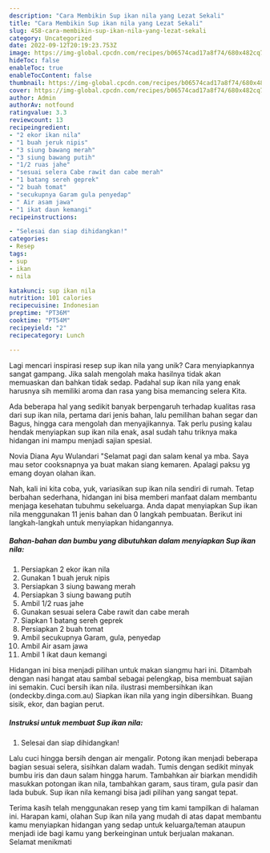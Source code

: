 ```yaml
---
description: "Cara Membikin Sup ikan nila yang Lezat Sekali"
title: "Cara Membikin Sup ikan nila yang Lezat Sekali"
slug: 458-cara-membikin-sup-ikan-nila-yang-lezat-sekali
category: Uncategorized
date: 2022-09-12T20:19:23.753Z
image: https://img-global.cpcdn.com/recipes/b06574cad17a8f74/680x482cq70/sup-ikan-nila-foto-resep-utama.jpg
hideToc: false
enableToc: true
enableTocContent: false
thumbnail: https://img-global.cpcdn.com/recipes/b06574cad17a8f74/680x482cq70/sup-ikan-nila-foto-resep-utama.jpg
cover: https://img-global.cpcdn.com/recipes/b06574cad17a8f74/680x482cq70/sup-ikan-nila-foto-resep-utama.jpg
author: Admin
authorAv: notfound
ratingvalue: 3.3
reviewcount: 13
recipeingredient:
- "2 ekor ikan nila"
- "1 buah jeruk nipis"
- "3 siung bawang merah"
- "3 siung bawang putih"
- "1/2 ruas jahe"
- "sesuai selera Cabe rawit dan cabe merah"
- "1 batang sereh geprek"
- "2 buah tomat"
- "secukupnya Garam gula penyedap"
- " Air asam jawa"
- "1 ikat daun kemangi"
recipeinstructions:

- "Selesai dan siap dihidangkan!"
categories:
- Resep
tags:
- sup
- ikan
- nila

katakunci: sup ikan nila 
nutrition: 101 calories
recipecuisine: Indonesian
preptime: "PT36M"
cooktime: "PT54M"
recipeyield: "2"
recipecategory: Lunch

---
```





Lagi mencari inspirasi resep sup ikan nila yang unik? Cara menyiapkannya sangat gampang. Jika salah mengolah maka hasilnya tidak akan memuaskan dan bahkan tidak sedap. Padahal sup ikan nila yang enak harusnya sih memiliki aroma dan rasa yang bisa memancing selera Kita.





Ada beberapa hal yang sedikit banyak berpengaruh terhadap kualitas rasa dari sup ikan nila, pertama dari jenis bahan, lalu pemilihan bahan segar dan Bagus, hingga cara mengolah dan menyajikannya. Tak perlu pusing kalau hendak menyiapkan sup ikan nila enak,      asal sudah tahu triknya maka hidangan ini mampu menjadi sajian spesial.














Novia Diana Ayu Wulandari &#34;Selamat pagi dan salam kenal ya mba. Saya mau setor cooksnapnya ya buat makan siang kemaren. Apalagi paksu yg emang doyan olahan ikan.






Nah, kali ini kita coba, yuk, variasikan sup ikan nila sendiri di rumah. Tetap berbahan sederhana, hidangan ini bisa memberi manfaat dalam membantu menjaga kesehatan tubuhmu sekeluarga. Anda dapat menyiapkan Sup ikan nila menggunakan 11 jenis bahan dan 0 langkah pembuatan. Berikut ini langkah-langkah untuk menyiapkan hidangannya.

<!--inarticleads1-->

##### Bahan-bahan dan bumbu yang dibutuhkan dalam menyiapkan Sup ikan nila:

1. Persiapkan 2 ekor ikan nila
1. Gunakan 1 buah jeruk nipis
1. Persiapkan 3 siung bawang merah
1. Persiapkan 3 siung bawang putih
1. Ambil 1/2 ruas jahe
1. Gunakan sesuai selera Cabe rawit dan cabe merah
1. Siapkan 1 batang sereh geprek
1. Persiapkan 2 buah tomat
1. Ambil secukupnya Garam, gula, penyedap
1. Ambil  Air asam jawa
1. Ambil 1 ikat daun kemangi


Hidangan ini bisa menjadi pilihan untuk makan siangmu hari ini. Ditambah dengan nasi hangat atau sambal sebagai pelengkap, bisa membuat sajian ini semakin. Cuci bersih ikan nila. ilustrasi membersihkan ikan (ondeckby.dinga.com.au) Siapkan ikan nila yang ingin dibersihkan. Buang sisik, ekor, dan bagian perut. 

<!--inarticleads2-->

##### Instruksi untuk membuat Sup ikan nila:


1. Selesai dan siap dihidangkan!

Lalu cuci hingga bersih dengan air mengalir. Potong ikan menjadi beberapa bagian sesuai selera, sisihkan dalam wadah. Tumis dengan sedikit minyak bumbu iris dan daun salam hingga harum. Tambahkan air biarkan mendidih masukkan potongan ikan nila, tambahkan garam, saus tiram, gula pasir dan lada bubuk. Sup ikan nila kemangi bisa jadi pilihan yang sangat tepat. 

Terima kasih telah menggunakan resep yang tim kami tampilkan di halaman ini. Harapan kami, olahan Sup ikan nila yang mudah di atas dapat membantu kamu menyiapkan hidangan yang sedap untuk keluarga/teman ataupun menjadi ide bagi kamu yang berkeinginan untuk berjualan makanan. Selamat menikmati
